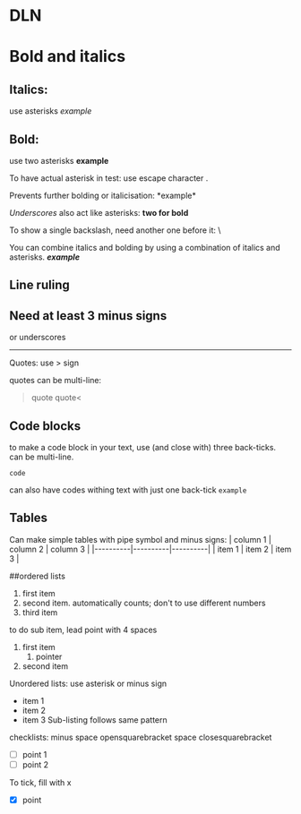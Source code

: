 # DLN
# Bold and italics
## Italics:
use asterisks *example*
## Bold:
use two asterisks **example**

To have actual asterisk in test: use escape character \.

Prevents further bolding or italicisation: \*example*


_Underscores_ also act like asterisks: __two for bold__

To show a single backslash, need another one before it: \\

You can combine italics and bolding by using a combination of italics and asterisks. _**example**_
## Line ruling

Need at least 3 minus signs
---
or underscores
___

Quotes: use > sign

quotes can be multi-line:
>quote
quote<

## Code blocks

to make a code block in your text, use (and close with) three back-ticks. can be multi-line.

```code```

can also have codes withing text with just one back-tick `example`


## Tables
Can make simple tables with pipe symbol and minus signs:
 | column 1 | column 2 | column 3 |
 |----------|----------|----------|
 |  item 1  |  item 2  | item 3   |


##ordered lists
1. first item
1. second item. automatically counts; don't to use different numbers
2. third item

to do sub item, lead point with 4 spaces

1. first item
    1. pointer
1. second item


Unordered lists: use asterisk or minus sign
* item 1
* item 2
* item 3
Sub-listing follows same pattern

checklists: minus space opensquarebracket space closesquarebracket
- [ ] point 1
- [ ] point 2

To tick, fill with x
- [x] point

